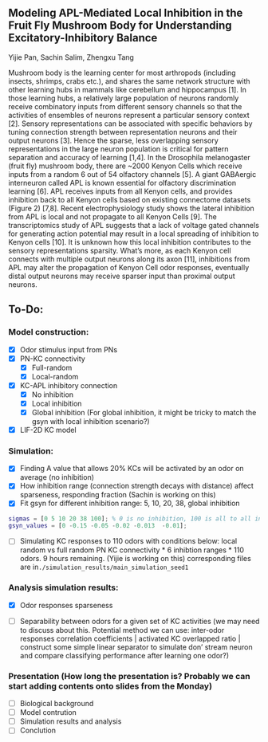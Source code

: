 ## Modeling APL-Mediated Local Inhibition in the Fruit Fly Mushroom Body for Understanding Excitatory-Inhibitory Balance

Yijie Pan, Sachin Salim, Zhengxu Tang

Mushroom body is the learning center for most arthropods (including insects, shrimps, crabs etc.), and shares the same network structure with other learning hubs in mammals like cerebellum and hippocampus [1]. In those learning hubs, a relatively large population of neurons randomly receive combinatory inputs from different sensory channels so that the activities of ensembles of neurons represent a particular sensory context [2]. Sensory representations can be associated with specific behaviors by tuning connection strength between representation neurons and their output neurons [3]. Hence the sparse, less overlapping sensory representations in the large neuron population is critical for pattern separation and accuracy of learning [1,4]. In the Drosophila melanogaster (fruit fly) mushroom body, there are ~2000 Kenyon Cells which receive inputs from a random 6 out of 54 olfactory channels [5]. A giant GABAergic interneuron called APL is known essential for olfactory discrimination learning [6]. APL receives inputs from all Kenyon cells, and provides inhibition back to all Kenyon cells based on existing connectome datasets (Figure 2) [7,8]. Recent electrophysiology study shows the lateral inhibition from APL is local and not propagate to all Kenyon Cells [9]. The transcriptomics study of APL suggests that a lack of voltage gated channels for generating action potential may result in a local spreading of inhibition to Kenyon cells [10]. It is unknown how this local inhibition contributes to the sensory representations sparsity. What’s more, as each Kenyon cell connects with multiple output neurons along its axon [11], inhibitions from APL may alter the propagation of Kenyon Cell odor responses, eventually distal output neurons may receive sparser input than proximal output neurons.

## To-Do:
### Model construction:
- [x] Odor stimulus input from PNs
- [x] PN-KC connectivity
    - [x] Full-random
    - [x] Local-random 
- [x] KC-APL inhibitory connection
    - [x] No inhibition
    - [x] Local inhibition
    - [x] Global inhibition (For global inhibition, it might be tricky to match the gsyn with local inhibition scenario?)
- [x] LIF-2D KC model

### Simulation:
- [x] Finding A value that allows 20% KCs will be activated by an odor on average (no inhibition)
- [x] How inhibition range (connection strength decays with distance) affect sparseness, responding fraction (Sachin is working on this)
- [x] Fit gsyn for different inhibition range: 5, 10, 20, 38, global inhibition

```matlab
sigmas = [0 5 10 20 38 100]; % 0 is no inhibition, 100 is all to all inhibition
gsyn_values = [0 -0.15 -0.05 -0.02 -0.013  -0.01];
```
- [ ] Simulating KC responses to 110 odors with conditions below: local random vs full random PN KC connectivity * 6 inhibtion ranges * 110 odors. 9 hours remaining. (Yijie is working on this) corresponding files are in```./simulation_results/main_simulation_seed1```

### Analysis simulation results:
- [x] Odor responses sparseness 
- [ ] Separability between odors for a given set of KC activities (we may need to discuss about this. Potential method we can use: inter-odor responses correlation coefficients | activated KC overlapped ratio | construct some simple linear separator to simulate don’ stream neuron and compare classifying performance after learning one odor?)


### Presentation (How long the presentation is? Probably we can start adding contents onto slides from the Monday) 
- [ ] Biological background 
- [ ] Model contrution
- [ ] Simulation results and analysis
- [ ] Conclution
